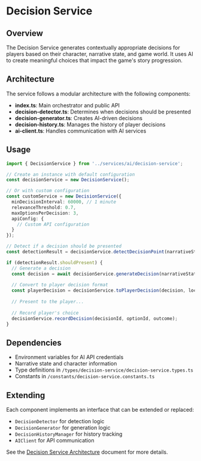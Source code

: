 # Decision Service

## Overview

The Decision Service generates contextually appropriate decisions for players based on their character, narrative state, and game world. It uses AI to create meaningful choices that impact the game's story progression.

## Architecture

The service follows a modular architecture with the following components:

- **index.ts**: Main orchestrator and public API
- **decision-detector.ts**: Determines when decisions should be presented
- **decision-generator.ts**: Creates AI-driven decisions
- **decision-history.ts**: Manages the history of player decisions
- **ai-client.ts**: Handles communication with AI services

## Usage

```typescript
import { DecisionService } from '../services/ai/decision-service';

// Create an instance with default configuration
const decisionService = new DecisionService();

// Or with custom configuration
const customService = new DecisionService({
  minDecisionInterval: 60000, // 1 minute
  relevanceThreshold: 0.7,
  maxOptionsPerDecision: 3,
  apiConfig: {
    // Custom API configuration
  }
});

// Detect if a decision should be presented
const detectionResult = decisionService.detectDecisionPoint(narrativeState, character);

if (detectionResult.shouldPresent) {
  // Generate a decision
  const decision = await decisionService.generateDecision(narrativeState, character);
  
  // Convert to player decision format
  const playerDecision = decisionService.toPlayerDecision(decision, location);
  
  // Present to the player...
  
  // Record player's choice
  decisionService.recordDecision(decisionId, optionId, outcome);
}
```

## Dependencies

- Environment variables for AI API credentials
- Narrative state and character information
- Type definitions in `/types/decision-service/decision-service.types.ts`
- Constants in `/constants/decision-service.constants.ts`

## Extending

Each component implements an interface that can be extended or replaced:

- `DecisionDetector` for detection logic
- `DecisionGenerator` for generation logic
- `DecisionHistoryManager` for history tracking
- `AIClient` for API communication

See the [Decision Service Architecture](../../../../Docs/architecture/decision-service.md) document for more details.
